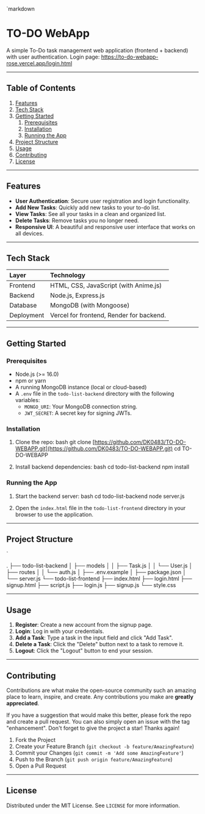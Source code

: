 `markdown
# TO-DO WebApp

A simple To-Do task management web application (frontend + backend) with user authentication.
Login page: https://to-do-webapp-rose.vercel.app/login.html

---

## Table of Contents

1.  [Features](#features)
2.  [Tech Stack](#tech-stack)
3.  [Getting Started](#getting-started)
    1.  [Prerequisites](#prerequisites)
    2.  [Installation](#installation)
    3.  [Running the App](#running-the-app)
4.  [Project Structure](#project-structure)
5.  [Usage](#usage)
6.  [Contributing](#contributing)
7.  [License](#license)

---

## Features

-   **User Authentication**: Secure user registration and login functionality.
-   **Add New Tasks**: Quickly add new tasks to your to-do list.
-   **View Tasks**: See all your tasks in a clean and organized list.
-   **Delete Tasks**: Remove tasks you no longer need.
-   **Responsive UI**: A beautiful and responsive user interface that works on all devices.

---

## Tech Stack

| Layer      | Technology                               |
| :--------- | :--------------------------------------- |
| Frontend   | HTML, CSS, JavaScript (with Anime.js)    |
| Backend    | Node.js, Express.js                      |
| Database   | MongoDB (with Mongoose)                  |
| Deployment | Vercel for frontend, Render for backend. |

---

## Getting Started

### Prerequisites

-   Node.js (>= 16.0)
-   npm or yarn
-   A running MongoDB instance (local or cloud-based)
-   A `.env` file in the `todo-list-backend` directory with the following variables:
    -   `MONGO_URI`: Your MongoDB connection string.
    -   `JWT_SECRET`: A secret key for signing JWTs.

### Installation

1.  Clone the repo:
    bash
    git clone [https://github.com/DK0483/TO-DO-WEBAPP.git](https://github.com/DK0483/TO-DO-WEBAPP.git)
    cd TO-DO-WEBAPP
    
2.  Install backend dependencies:
    bash
    cd todo-list-backend
    npm install
    

### Running the App

1.  Start the backend server:
    bash
    cd todo-list-backend
    node server.js
    
2.  Open the `index.html` file in the `todo-list-frontend` directory in your browser to use the application.

---

## Project Structure

`

.
├── todo-list-backend
│   ├── models
│   │   ├── Task.js
│   │   └── User.js
│   ├── routes
│   │   └── auth.js
│   ├── .env.example
│   ├── package.json
│   └── server.js
└── todo-list-frontend
├── index.html
├── login.html
├── signup.html
├── script.js
├── login.js
├── signup.js
└── style.css



---

## Usage

1.  **Register**: Create a new account from the signup page.
2.  **Login**: Log in with your credentials.
3.  **Add a Task**: Type a task in the input field and click "Add Task".
4.  **Delete a Task**: Click the "Delete" button next to a task to remove it.
5.  **Logout**: Click the "Logout" button to end your session.

---

## Contributing

Contributions are what make the open-source community such an amazing place to learn, inspire, and create. Any contributions you make are **greatly appreciated**.

If you have a suggestion that would make this better, please fork the repo and create a pull request. You can also simply open an issue with the tag "enhancement".
Don't forget to give the project a star! Thanks again!

1.  Fork the Project
2.  Create your Feature Branch (`git checkout -b feature/AmazingFeature`)
3.  Commit your Changes (`git commit -m 'Add some AmazingFeature'`)
4.  Push to the Branch (`git push origin feature/AmazingFeature`)
5.  Open a Pull Request

---

## License

Distributed under the MIT License. See `LICENSE` for more information.
